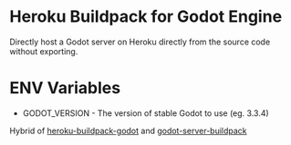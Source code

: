 # Heroku Buildpack for Godot Engine

Directly host a Godot server on Heroku directly from the source code without exporting.

# ENV Variables
- GODOT_VERSION - The version of stable Godot to use (eg. 3.3.4)

Hybrid of [heroku-buildpack-godot](https://github.com/lethiandev/heroku-buildpack-godot) and [godot-server-buildpack](https://github.com/Abdera7mane/godot-server-buildpack)